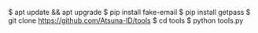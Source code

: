 $ apt update && apt upgrade
$ pip install fake-email
$ pip install getpass
$ git clone https://github.com/Atsuna-ID/tools
$ cd tools
$ python tools.py
